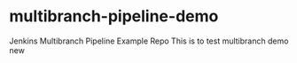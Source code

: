# multibranch-pipeline-demo
Jenkins Multibranch Pipeline Example Repo 
This is to test multibranch demo new
